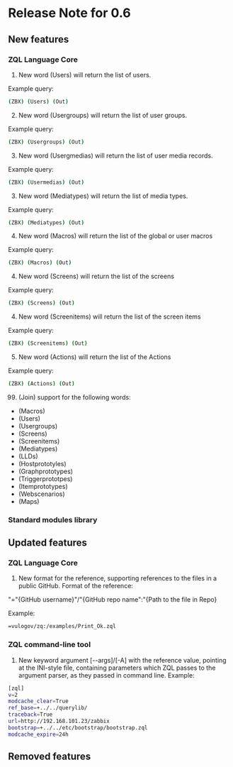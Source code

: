 # Release Note for 0.6

## New features

### ZQL Language Core

1. New word (Users) will return the list of users. 

Example query:
```bash
(ZBX) (Users) (Out)
```
2. New word (Usergroups) will return the list of user groups. 

Example query:
```bash
(ZBX) (Usergroups) (Out)
```
3. New word (Usergmedias) will return the list of user media records. 

Example query:
```bash
(ZBX) (Usermedias) (Out)
```

3. New word (Mediatypes) will return the list of  media types. 

Example query:
```bash
(ZBX) (Mediatypes) (Out)
```

4. New word (Macros) will return the list of the global or user macros 

Example query:
```bash
(ZBX) (Macros) (Out)
```

4. New word (Screens) will return the list of the screens 

Example query:
```bash
(ZBX) (Screens) (Out)
```

4. New word (Screenitems) will return the list of the screen items 

Example query:
```bash
(ZBX) (Screenitems) (Out)
```

5. New word (Actions) will return the list of the Actions 

Example query:
```bash
(ZBX) (Actions) (Out)
``` 




99. (Join) support for the following words:
* (Macros)
* (Users)
* (Usergroups)
* (Screens)
* (Screenitems)
* (Mediatypes)
* (LLDs)
* (Hostprototyles)
* (Graphprototypes)
* (Triggerprototpes)
* (Itemprototypes)
* (Webscenarios)
* (Maps)



### Standard modules library


## Updated features

### ZQL Language Core
1. New format for the reference, supporting references to the files in a public GitHub. Format of the reference:

"="{GitHub username}"/"{GitHub repo name":"{Path to the file in Repo}

Example:
```bash
=vulogov/zq:/examples/Print_Ok.zql
```

### ZQL command-line tool

1. New keyword argument [--args]/[-A] with the reference value, pointing at the INI-style file, containing parameters which ZQL passes to the argument parser, as they passed in command line.
 Example:
 ```bash
[zql]
v=2
modcache_clear=True
ref_base=+../../querylib/
traceback=True
url=http://192.168.101.23/zabbix
bootstrap=+../../etc/bootstrap/bootstrap.zql
modcache_expire=24h
```



## Removed features
